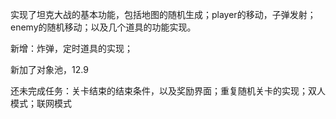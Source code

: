 实现了坦克大战的基本功能，包括地图的随机生成；player的移动，子弹发射；enemy的随机移动；以及几个道具的功能实现。

 新增：炸弹，定时道具的实现；

新加了对象池，12.9

还未完成任务：关卡结束的结束条件，以及奖励界面；重复随机关卡的实现；双人模式；联网模式

